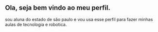 ## Ola, seja bem vindo ao meu perfil.
sou aluna do estado de são paulo e vou usa esse perfil para fazer minhas aulas de tecnologia e robotica.
